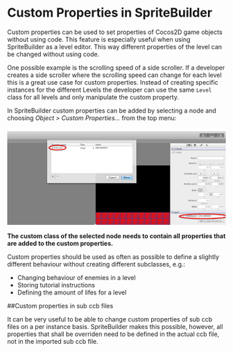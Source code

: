 # Custom Properties in SpriteBuilder

Custom properties can be used to set properties of Cocos2D game objects without using code. This feature is especially useful when using SpriteBuilder as a level editor. This way different properties of the level can be changed without using code.

One possible example is the scrolling speed of a side scroller. If a developer creates a side scroller where the scrolling speed can change for each level this is a great use case for custom properties. Instead of creating specific instances for the different Levels the developer can use the same `Level` class for all levels and only manipulate the custom property.

In SpriteBuilder custom properties can be added by selecting a node and choosing *Object > Custom Properties...* from the top menu:

![image](customproperties.png)

**The custom class of the selected node needs to contain all properties that are added to the custom properties.**

Custom properties should be used as often as possible to define a slightly different behaviour without creating different subclasses, e.g.:

- Changing behaviour of enemies in a level
- Storing tutorial instructions
- Defining the amount of lifes for a level

##Custom properties in sub ccb files

It can be very useful to be able to change custom properties of sub ccb files on a per instance basis. SpriteBuilder makes this possible, however, all properties that shall be overriden need to be defined in the actual ccb file, not in the imported sub ccb file.